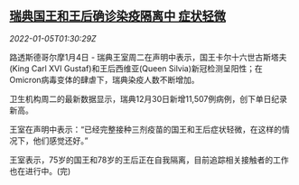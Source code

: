 <!--1641346263000-->
[瑞典国王和王后确诊染疫隔离中 症状轻微](https://cn.reuters.com/article/sweden-king-queen-covid-0105-idCNKBS2JF03B)
------

<div><i>2022-01-05T01:30:29Z</i></div><p>路透斯德哥尔摩1月4日 - 瑞典王室周二在声明中表示，国王卡尔十六世古斯塔夫(King Carl XVI Gustaf)和王后西维亚(Queen Silvia)新冠检测呈阳性；在Omicron病毒变体的肆虐下，瑞典染疫人数不断增加。</p><p>卫生机构周二的最新数据显示，瑞典12月30日新增11,507例病例，创下单日纪录新高。</p><p>王室在声明中表示：“已经完整接种三剂疫苗的国王和王后症状轻微，在这样的情况下，他们感觉还好。”</p><p>王室表示，75岁的国王和78岁的王后正在自我隔离，目前追踪相关接触者的工作也在进行中。(完)</p>
